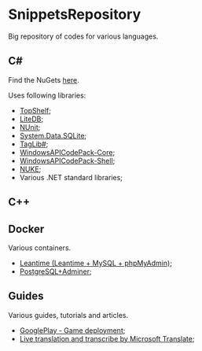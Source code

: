# SnippetsRepository
Big repository of codes for various languages.

## C#
Find the NuGets [here](https://www.nuget.org/profiles/tariel36).

Uses following libraries:
* [TopShelf](http://topshelf-project.com/);
* [LiteDB](https://www.litedb.org/);
* [NUnit](https://nunit.org/);
* [System.Data.SQLite](https://system.data.sqlite.org/);
* [TagLib#](https://github.com/mono/taglib-sharp);
* [WindowsAPICodePack-Core](https://github.com/aybe/Windows-API-Code-Pack-1.1);
* [WindowsAPICodePack-Shell](https://github.com/aybe/Windows-API-Code-Pack-1.1);
* [NUKE](https://nuke.build);
* Various .NET standard libraries;

## C++

## Docker
Various containers.
* [Leantime (Leantime + MySQL + phpMyAdmin)](/Docker/Leantime/README.md);
* [PostgreSQL+Adminer](/Docker/PostgreSQL+Adminer/README.md);

## Guides
Various guides, tutorials and articles.
* [GooglePlay - Game deployment](/Guides/GooglePlay/ApplicationDeployment/README.md);
* [Live translation and transcribe by Microsoft Translate](/Guides/LiveTranslation/LiveTranslationWithTranscribe.md);
